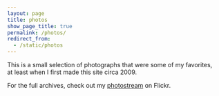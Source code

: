```yaml
---
layout: page
title: photos
show_page_title: true
permalink: /photos/
redirect_from:
  - /static/photos
---
```


This is a small selection of photographs that were some of my favorites,<br/>
at least when I first made this site circa 2009.

For the full archives, check out my
[photostream](https://flickr.com/photos/chrispcampbell/) on Flickr.
<br/>
<br/>

<script src="https://ajax.googleapis.com/ajax/libs/jquery/1.12.4/jquery.min.js"></script>

<script src="/assets/js/photos.js"></script>

<style>
<!--
#thumb_container {
    position: relative;
    float: left;
    background-color:transparent;
    //background-color:#000000;
    //width: 332px;
    width: 249px;
    padding: 0px;
}

#thumb_container ul#thumb_list {
    margin: 0;
    padding: 0;
}

#thumb_container ul#thumb_list li {
    margin: 0;
    position: relative;
    padding: 0;
    float: left;
    list-style: none;
}

.table_content {
    width: 950px;
    margin-left: auto;
    margin-right: auto;
}

#image_container {
    margin-left: 40px;
    float: left;
    //float: right;
}

.main_img_div {
    //border: 1px solid green;
    width: 450px;
    //height: 450px;
    height: 581px;
    display: table-cell;
    text-align: center;
    vertical-align: middle;
}

.main_img {
    vertical-align: middle;
}

.cell_img {
    padding: 4px;
    float: left;
    cursor: pointer;
}
-->
</style>

<div id="thumb_container">
    <ul id="thumb_list">
        <!-- The function displayThumbs() uses this unordered list -->
    </ul>
</div>

<div id="image_container">
    <div>
    </div>
</div>

